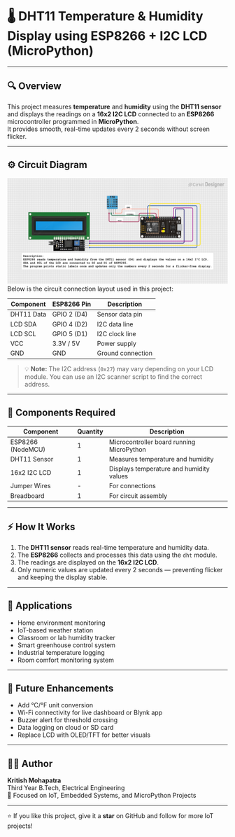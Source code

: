 # 🌡️ DHT11 Temperature & Humidity Display using ESP8266 + I2C LCD (MicroPython)

---

## 🔍 Overview
This project measures **temperature** and **humidity** using the **DHT11 sensor** and displays the readings on a **16x2 I2C LCD** connected to an **ESP8266** microcontroller programmed in **MicroPython**.  
It provides smooth, real-time updates every 2 seconds without screen flicker.

---

## ⚙️ Circuit Diagram
![Circuit Diagram](Circuit_Diagram/circuit_image.png)
Below is the circuit connection layout used in this project:

| Component | ESP8266 Pin | Description |
|------------|-------------|-------------|
| DHT11 Data | GPIO 2 (D4) | Sensor data pin |
| LCD SDA | GPIO 4 (D2) | I2C data line |
| LCD SCL | GPIO 5 (D1) | I2C clock line |
| VCC | 3.3V / 5V | Power supply |
| GND | GND | Ground connection |

> 💡 **Note:** The I2C address (`0x27`) may vary depending on your LCD module. You can use an I2C scanner script to find the correct address.

---

## 🧩 Components Required
| Component | Quantity | Description |
|------------|-----------|-------------|
| ESP8266 (NodeMCU) | 1 | Microcontroller board running MicroPython |
| DHT11 Sensor | 1 | Measures temperature and humidity |
| 16x2 I2C LCD | 1 | Displays temperature and humidity values |
| Jumper Wires | - | For connections |
| Breadboard | 1 | For circuit assembly |

---

## ⚡ How It Works
1. The **DHT11 sensor** reads real-time temperature and humidity data.  
2. The **ESP8266** collects and processes this data using the `dht` module.  
3. The readings are displayed on the **16x2 I2C LCD**.  
4. Only numeric values are updated every 2 seconds — preventing flicker and keeping the display stable.

---

## 🌟 Applications

- Home environment monitoring  
- IoT-based weather station  
- Classroom or lab humidity tracker  
- Smart greenhouse control system  
- Industrial temperature logging  
- Room comfort monitoring system  
---

## 🚀 Future Enhancements

- Add °C/°F unit conversion
- Wi-Fi connectivity for live dashboard or Blynk app
- Buzzer alert for threshold crossing
- Data logging on cloud or SD card
- Replace LCD with OLED/TFT for better visuals

---



## 🧑‍💻 Author

**Kritish Mohapatra**  
Third Year B.Tech, Electrical Engineering  
📡 Focused on IoT, Embedded Systems, and MicroPython Projects  

---

⭐ If you like this project, give it a **star** on GitHub and follow for more IoT projects!